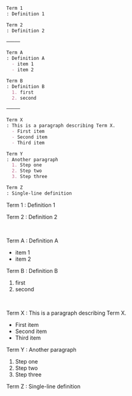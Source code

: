 <!-- ## \_basic.md ---------------------- -->

```markdown
Term 1
: Definition 1

Term 2
: Definition 2

─────

Term A
: Definition A
  - item 1
  - item 2

Term B
: Definition B
  1. first
  2. second

─────

Term X
: This is a paragraph describing Term X.
  - First item
  - Second item
  - Third item

Term Y
: Another paragraph
  1. Step one
  2. Step two
  3. Step three

Term Z
: Single-line definition
```

Term 1
: Definition 1

Term 2
: Definition 2

<br>

Term A
: Definition A
  - item 1
  - item 2

Term B
: Definition B
  1. first
  2. second

<br>

Term X
: This is a paragraph describing Term X.
  - First item
  - Second item
  - Third item

Term Y
: Another paragraph
  1. Step one
  2. Step two
  3. Step three

Term Z
: Single-line definition
